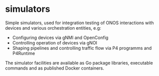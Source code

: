 # simulators

Simple simulators, used for integration testing of ONOS interactions with devices and various orchestration entities, e.g:

- Configuring devices via gNMI and OpenConfig
- Controlling operation of devices via gNOI
- Shaping pipelines and controlling traffic flow via P4 programms and P4Runtime

The simulator facilities are available as Go package libraries, executable commands and as published Docker containers.
